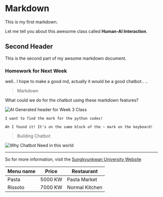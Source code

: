 # Markdown

This is my first markdown.

Let me tell you about this awesome class called **Human-AI Interaction**.

## Second Header

This is the second part of my awsome markdown document.

### Homework for Next Week

well.. I hope to make a good md, actually it would be a good chatbot.. ..

>Markdown

What could we do for the chatbot using these markdown features?

![AI Generated header for Week 3 Class](https://camphouse.me/assets/img/HAI5014-Week-3-header.jpg) 

`I want to find the mark for the python codes!`

`Ah I found it! It's on the same block of the ~ mark on the keyboard!`

>Building Chatbot 

![Why Chatbot Need in this world](https://www.xenioo.com/wp-content/uploads/2021/05/what-is-a-chatbot.png)

-------

So for more information, visit the [Sungkyunkwan University Website](https://www.skku.edu/skku/index.do)

| Menu name | Price | Restaurant |
| ----------- | ----------- | ----------- |
| Pasta | 5000 KW| Pasta Market |
| Rissoto | 7000 KW | Normal Kitchen |

